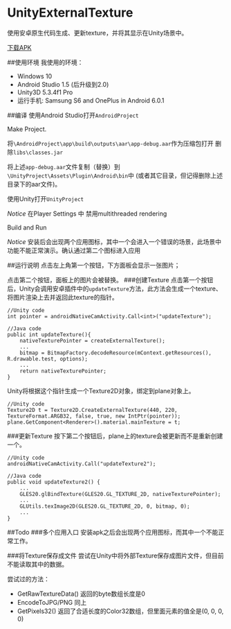# UnityExternalTexture
使用安卓原生代码生成、更新texture，并将其显示在Unity场景中。

[下载APK](https://github.com/xiaozhikang0916/UnityExternalTexture/releases/download/0.1/proj.apk)

##使用环境
我使用的环境：

* Windows 10
* Android Studio 1.5 (后升级到2.0)
* Unity3D 5.3.4f1 Pro
* 运行手机: Samsung S6 and OnePlus in Android 6.0.1

##编译
使用Android Studio打开`AndroidProject`

Make Project.

将`\AndroidProject\app\build\outputs\aar\app-debug.aar`作为压缩包打开 
删除`libs\classes.jar`

将上述`app-debug.aar`文件复制（替换）到`\UnityProject\Assets\Plugin\Android\bin`中
(或者其它目录，但记得删除上述目录下的aar文件)。

使用Unity打开`UnityProject`

*Notice*  在Player Settings 中 禁用multithreaded rendering

Build and Run

*Notice* 安装后会出现两个应用图标，其中一个会进入一个错误的场景，此场景中功能不能正常演示。确认通过第二个图标进入应用

##运行说明
点击左上角第一个按钮，下方面板会显示一张图片；

点击第二个按钮，面板上的图片会被替换。
###创建Texture
点击第一个按钮后，Unity会调用安卓插件中的`updateTexture`方法，此方法会生成一个texture、将图片渲染上去并返回此texture的指针。
```
//Unity code
int pointer = androidNativeCamActivity.Call<int>("updateTexture");
```
```
//Java code 
public int updateTexture(){
    nativeTexturePointer = createExternalTexture();
    ...
    bitmap = BitmapFactory.decodeResource(mContext.getResources(), R.drawable.test, options);
    ...
    return nativeTexturePointer;
}
```
Unity将根据这个指针生成一个Texture2D对象，绑定到plane对象上。
```
//Unity code
Texture2D t = Texture2D.CreateExternalTexture(440, 220, TextureFormat.ARGB32, false, true, new IntPtr(pointer));
plane.GetComponent<Renderer>().material.mainTexture = t;
``` 
###更新Texture
按下第二个按钮后，plane上的texture会被更新而不是重新创建一个。
```
//Unity code
androidNativeCamActivity.Call("updateTexture2");
```
```
//Java code
public void updateTexture2() {
    ...
    GLES20.glBindTexture(GLES20.GL_TEXTURE_2D, nativeTexturePointer);
    ...
    GLUtils.texImage2D(GLES20.GL_TEXTURE_2D, 0, bitmap, 0);
    ...
}    
```
##Todo
###多个应用入口
安装apk之后会出现两个应用图标，而其中一个不能正常工作。

###将Texture保存成文件
尝试在Unity中将外部Texture保存成图片文件，但目前不能读取其中的数据。
             
尝试过的方法：
* GetRawTextureData() 返回的byte数组长度是0
* EncodeToJPG/PNG 同上
* GetPixels32() 返回了合适长度的Color32数组，但里面元素的值全是(0, 0, 0, 0)
